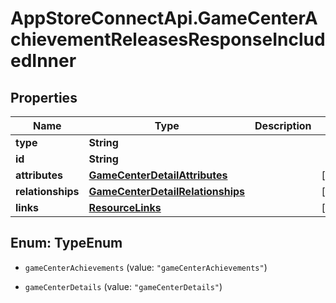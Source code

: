 # AppStoreConnectApi.GameCenterAchievementReleasesResponseIncludedInner

## Properties

Name | Type | Description | Notes
------------ | ------------- | ------------- | -------------
**type** | **String** |  | 
**id** | **String** |  | 
**attributes** | [**GameCenterDetailAttributes**](GameCenterDetailAttributes.md) |  | [optional] 
**relationships** | [**GameCenterDetailRelationships**](GameCenterDetailRelationships.md) |  | [optional] 
**links** | [**ResourceLinks**](ResourceLinks.md) |  | [optional] 



## Enum: TypeEnum


* `gameCenterAchievements` (value: `"gameCenterAchievements"`)

* `gameCenterDetails` (value: `"gameCenterDetails"`)




